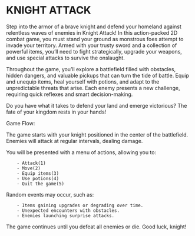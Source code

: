 # KNIGHT ATTACK
Step into the armor of a brave knight and defend your homeland against relentless waves of enemies in Knight Attack! In this action-packed 2D combat game, you must stand your ground as monstrous foes attempt to invade your territory. Armed with your trusty sword and a collection of powerful items, you’ll need to fight strategically, upgrade your weapons, and use special attacks to survive the onslaught.

Throughout the game, you’ll explore a battlefield filled with obstacles, hidden dangers, and valuable pickups that can turn the tide of battle. Equip and unequip items, heal yourself with potions, and adapt to the unpredictable threats that arise. Each enemy presents a new challenge, requiring quick reflexes and smart decision-making.

Do you have what it takes to defend your land and emerge victorious? The fate of your kingdom rests in your hands! 

Game Flow:

The game starts with your knight positioned in the center of the battlefield. 
Enemies will attack at regular intervals, dealing damage.

You will be presented with a menu of actions, allowing you to:

        - Attack(1)
        - Move(2)
        - Equip items(3)
        - Use potions(4)
        - Quit the game(5)

Random events may occur, such as:
    
        - Items gaining upgrades or degrading over time.
        - Unexpected encounters with obstacles.
        - Enemies launching surprise attacks.

The game continues until you defeat all enemies or die. Good luck, knight!

